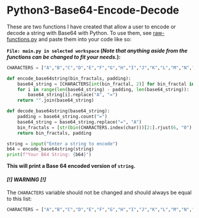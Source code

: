 # Python3-Base64-Encode-Decode

These are two functions I have created that allow a user to encode or decode a string with Base64 with Python. 
To use them, see [raw-functions.py](raw-functions.py) and paste them into your code like so:

**`File: main.py in selected workspace` (*Note that anything aside from the functions can be changed to fit your needs.*):**
```py
CHARACTERS = ["A","B","C","D","E","F","G","H","I","J","K","L","M","N","O","P","Q","R","S","T","U","V","W","X","Y","Z","a","b","c","d","e","f","g","h","i","j","k","l","m","n","o","p","q","r","s","t","u","v","w","x","y","z","0","1","2","3","4","5","6","7","8","9","+","/"]

def encode_base64string(bin_fractals, padding):
    base64_string = [CHARACTERS[int(bin_fractal, 2)] for bin_fractal in bin_fractals]
    for i in range(len(base64_string) - padding, len(base64_string)):
        base64_string[i].replace("A", "=")
    return "".join(base64_string)

def decode_base64string(base64_string):
    padding = base64_string.count("=")
    base64_string = base64_string.replace("=", "A")
    bin_fractals = [str(bin(CHARACTERS.index(char)))[2:].rjust(6, "0") for char in base64_string]
    return bin_fractals, padding

string = input("Enter a string to encode")
b64 = encode_base64string(string)
print(f"Your B64 String: {b64}")
```
**This will print a Base 64 encoded version of `string`.**

#### ***[!] WARNING [!]***

The `CHARACTERS` variable should not be changed and should always be equal to this list:
```py
CHARACTERS = ["A","B","C","D","E","F","G","H","I","J","K","L","M","N","O","P","Q","R","S","T","U","V","W","X","Y","Z","a","b","c","d","e","f","g","h","i","j","k","l","m","n","o","p","q","r","s","t","u","v","w","x","y","z","0","1","2","3","4","5","6","7","8","9","+","/"]
```